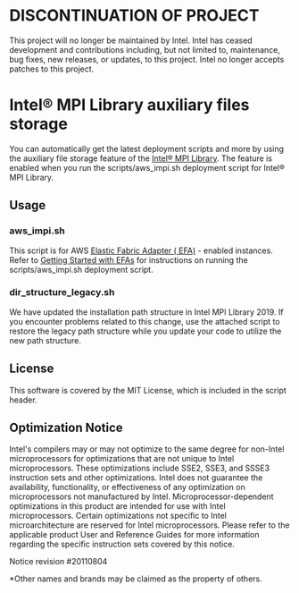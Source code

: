 # DISCONTINUATION OF PROJECT #
This project will no longer be maintained by Intel.
Intel has ceased development and contributions including, but not limited to, maintenance, bug fixes, new releases, or updates, to this project.
Intel no longer accepts patches to this project.
# Intel® MPI Library auxiliary files storage

You can automatically get the latest deployment scripts and more by using the auxiliary file storage feature of the [Intel® MPI Library](https://software.intel.com/en-us/mpi-library). 
The feature is enabled when you run the scripts/aws_impi.sh deployment script for Intel® MPI Library. 

## Usage ##
### aws_impi.sh ###
This script is for AWS [Elastic Fabric Adapter ( EFA)](https://aws.amazon.com/hpc/efa/) - enabled instances. Refer to [Getting Started with EFAs](https://docs.aws.amazon.com/AWSEC2/latest/UserGuide/efa-start.html#efa-start-impi) for instructions on running the scripts/aws_impi.sh deployment script.
### dir_structure_legacy.sh ###
We have updated the installation path structure in Intel MPI Library 2019.  If you encounter problems related to this change, use the attached script to restore the legacy path structure while you update your code to utilize the new path structure.

## License ##
This software is covered by the MIT License, which is included in the script header.

## Optimization Notice ##
Intel's compilers may or may not optimize to the same degree for non-Intel microprocessors for optimizations that are not unique to Intel microprocessors. These optimizations include SSE2, SSE3, and SSSE3 instruction sets and other optimizations. Intel does not guarantee the availability, functionality, or effectiveness of any optimization on microprocessors not manufactured by Intel. Microprocessor-dependent optimizations in this product are intended for use with Intel microprocessors. Certain optimizations not specific to Intel microarchitecture are reserved for Intel microprocessors. Please refer to the applicable product User and Reference Guides for more information regarding the specific instruction sets covered by this notice.

Notice revision #20110804

*Other names and brands may be claimed as the property of others.
